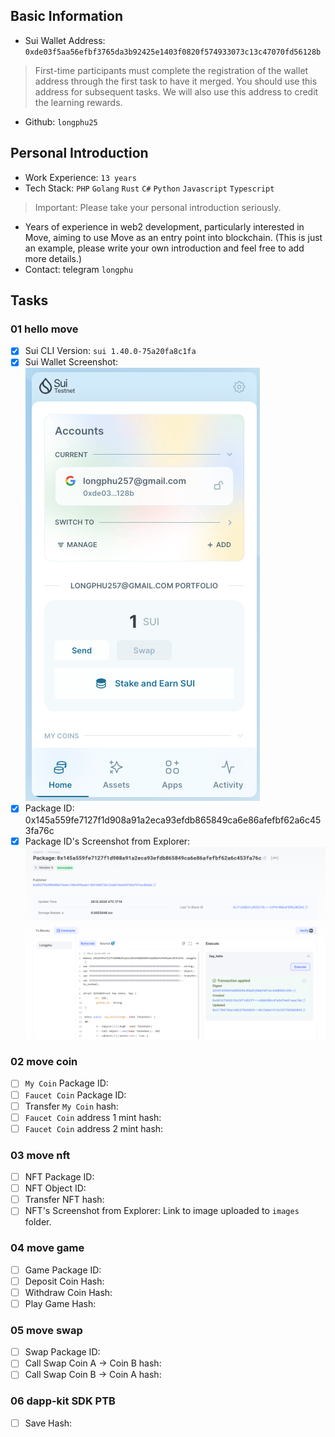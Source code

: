 ## Basic Information
- Sui Wallet Address: `0xde03f5aa56efbf3765da3b92425e1403f0820f574933073c13c47070fd56128b`
> First-time participants must complete the registration of the wallet address through the first task to have it merged. You should use this address for subsequent tasks. We will also use this address to credit the learning rewards.
- Github: `longphu25`

## Personal Introduction
- Work Experience: `13 years`
- Tech Stack: `PHP` `Golang` `Rust` `C#` `Python` `Javascript` `Typescript`
> Important: Please take your personal introduction seriously.
- Years of experience in web2 development, particularly interested in Move, aiming to use Move as an entry point into blockchain. (This is just an example, please write your own introduction and feel free to add more details.)
- Contact: telegram `longphu`

## Tasks

### 01 hello move
- [x] Sui CLI Version: `sui 1.40.0-75a20fa8c1fa`
- [x] Sui Wallet Screenshot: ![](./images/sui-wallet.png)
- [x] Package ID: 0x145a559fe7127f1d908a91a2eca93efdb865849ca6e86afefbf62a6c453fa76c
- [x] Package ID's Screenshot from Explorer: ![](./images/sui-package.png)

### 02 move coin
- [ ] `My Coin` Package ID:
- [ ] `Faucet Coin` Package ID:
- [ ] Transfer `My Coin` hash:
- [ ] `Faucet Coin` address 1 mint hash:
- [ ] `Faucet Coin` address 2 mint hash:

### 03 move nft
- [ ] NFT Package ID:
- [ ] NFT Object ID:
- [ ] Transfer NFT hash:
- [ ] NFT's Screenshot from Explorer: Link to image uploaded to `images` folder.

### 04 move game
- [ ] Game Package ID:
- [ ] Deposit Coin Hash:
- [ ] Withdraw Coin Hash:
- [ ] Play Game Hash:

### 05 move swap
- [ ] Swap Package ID:
- [ ] Call Swap Coin A -> Coin B hash:
- [ ] Call Swap Coin B -> Coin A hash:

### 06 dapp-kit SDK PTB
- [ ] Save Hash:
